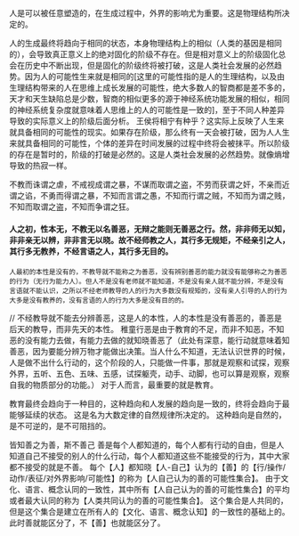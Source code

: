 人是可以被任意塑造的，在生成过程中，外界的影响尤为重要。这是物理结构所决定的。

人的生成最终将趋向于相同的状态，本身物理结构上的相似（人类的基因是相同的），会导致真正意义上的绝对固化的阶级不存在。但是相对意义上的阶级固化总会在历史中不断出现，但是固化的阶级终将被打破，这是人类社会发展的必然趋势。因为人的可能性生来就是相同的[这里的可能性指的是人的生理结构，以及由生理结构带来的人在思维上成长发展的可能性，绝大多数人的智商都是差不多的，天才和天生缺陷总是少数，智商的相似更多的源于神经系统功能发展的相似，相同的神经系统复杂度就意味着人思维上的人的可能性是一致的]，至于不同人种差异导致的实际意义上的阶级后面分析。
王侯将相宁有种乎？这实际上反映了人生来就具备相同的可能性的现实。如果存在阶级，那么终有一天会被打破，因为人人生来就具备相同的可能性，个体的差异在时间发展的过程中终将会被抹平。所以阶级的存在是暂时的，阶级的打破是必然的。这是人类社会发展的必然趋势。就像熵增导致的热寂一样。

不教而诛谓之虐，不戒视成谓之暴，不谋而取谓之盗，不劳而获谓之奸，不亲而近谓之谄，不勇而得谓之暴，不知而言谓之愚，不知而行谓之贼，不知而为谓之贱，不知而取谓之盗，不知而争谓之狂。
#### 人之初，性本无，不教无以名善恶，无辩之能则无善恶之行。然，非非师无以知，非非亲无以辨，非非言无以晓。故不经师教之人，其行多无规矩，不经亲引之人，其行多无教养，不经言语之人，其行多无目的。

```
人最初的本性是没有的，不教导就不能称之为善恶，没有辨别善恶的能力就没有能够称之为善恶的行为（无行为能力人）。但人不是没有老师就不能知道，不是没有亲人就不能分辨，不是没有言语就不能认识，之所以不经老师教导的人的行为大多数没有规矩的，没有亲人引导的人的行为大多是没有教养的，没有言语的人的行为大多是没有目的的。
```


// 不经教导就不能去分辨善恶，这是人的本性，人的本性是没有善恶的，善恶是后天的教导，而非先天的本性。
稚童行恶是由于教育的不足，而非不知恶，不知恶的没有能力去做，有能力去做的就知晓善恶了（此处有深意，能行动就意味着知善恶，因为要能分辨万物才能做出决策。当人什么不知道，无法认识世界的时候，人是做不出什么行动的，这个阶段的人，只能做一件事，那就是观察和试探，观察外界，五听、五色、五味、五感，试探躯壳，动手、动脚，也可以算是观察，观察自我的物质部分的功能。）
对于人而言，最重要的就是教育。

教育最终会趋向于一种目的，这种趋向和人发展的趋向是一致的，终将会趋向于最能够延续的状态。
这是名为大数定律的自然规律所决定的。
这种趋向是自然的，是不可逆的，是不可阻挡的。

皆知善之为善，斯不善己
善是每个人都知道的，每个人都有行动的自由，但是人知道自己不接受的别人的什么行动，每个人都知道这些不能接受的行为，其中大家都不接受的就是不善。
每个【人】都知晓【人-自己】认为的【善】的【行/操作/动作/表征/对外界影响/可能性】的称为【人自己认为的善的可能性集合】。
由于文化、语言、概念认同的一致性，其中所有【人自己认为的善的可能性集合】的平均或者最大认同的称为【人类共同认为的善的可能性集合】。
这个集合是人共同的，但是这个集合是建立在所有人的【文化、语言、概念认知】的一致性的基础上的。
此时善就能区分了，不【善】也就能区分了。


